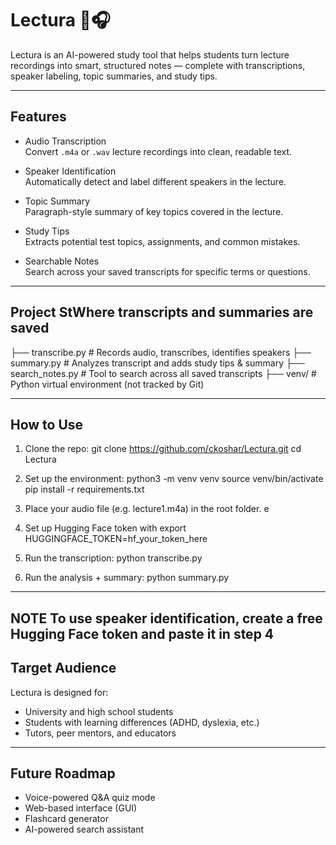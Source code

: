# Lectura 🧠🎧

Lectura is an AI-powered study tool that helps students turn lecture recordings into smart, structured notes — complete with transcriptions, speaker labeling, topic summaries, and study tips.

---

##  Features

-  Audio Transcription  
  Convert `.m4a` or `.wav` lecture recordings into clean, readable text.

-  Speaker Identification  
  Automatically detect and label different speakers in the lecture.

-  Topic Summary  
  Paragraph-style summary of key topics covered in the lecture.

-  Study Tips  
  Extracts potential test topics, assignments, and common mistakes.

-  Searchable Notes  
  Search across your saved transcripts for specific terms or questions.

---

##  Project StWhere transcripts and summaries are saved
├── transcribe.py         # Records audio, transcribes, identifies speakers
├── summary.py            # Analyzes transcript and adds study tips & summary
├── search_notes.py       # Tool to search across all saved transcripts
├── venv/                 # Python virtual environment (not tracked by Git)

---

##  How to Use

1. Clone the repo:
   git clone https://github.com/ckoshar/Lectura.git
   cd Lectura

2. Set up the environment:
   python3 -m venv venv
   source venv/bin/activate
   pip install -r requirements.txt

3. Place your audio file (e.g. lecture1.m4a) in the root folder.
e
4. Set up Hugging Face token with
  export HUGGINGFACE_TOKEN=hf_your_token_here

5. Run the transcription:
   python transcribe.py

6. Run the analysis + summary:
   python summary.py

---

## NOTE To use speaker identification, create a free Hugging Face token and paste it in step 4

## Target Audience

Lectura is designed for:
- University and high school students
- Students with learning differences (ADHD, dyslexia, etc.)
- Tutors, peer mentors, and educators

---

## Future Roadmap

- Voice-powered Q&A quiz mode
- Web-based interface (GUI)
- Flashcard generator
- AI-powered search assistant
